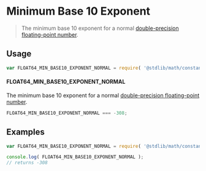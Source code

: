 Minimum Base 10 Exponent
===

> The minimum base 10 exponent for a normal [double-precision floating-point number][ieee754].

<!-- <usage> -->

## Usage

``` javascript
var FLOAT64_MIN_BASE10_EXPONENT_NORMAL = require( '@stdlib/math/constants/float64-min-base10-exponent-normal' );
```

#### FLOAT64_MIN_BASE10_EXPONENT_NORMAL

The minimum base 10 exponent for a normal [double-precision floating-point number][ieee754].

``` javascript
FLOAT64_MIN_BASE10_EXPONENT_NORMAL === -308;
```

<!-- </usage> -->


<!-- <examples> -->

## Examples

``` javascript
var FLOAT64_MIN_BASE10_EXPONENT_NORMAL = require( '@stdlib/math/constants/float64-min-base10-exponent-normal' );

console.log( FLOAT64_MIN_BASE10_EXPONENT_NORMAL );
// returns -308
```

<!-- </examples> -->


<!-- <links> -->

[ieee754]: https://en.wikipedia.org/wiki/IEEE_754-1985

<!-- </links> -->
